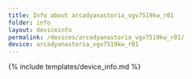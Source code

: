 ```yaml
---
title: Info about arcadyanastoria_vgv7519kw_r01
folder: info
layout: deviceinfo
permalink: /devices/arcadyanastoria_vgv7519kw_r01/
device: arcadyanastoria_vgv7519kw_r01
---
```

{% include templates/device_info.md %}
